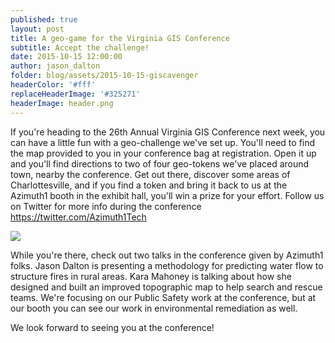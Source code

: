 ```yaml
---
published: true
layout: post
title: A geo-game for the Virginia GIS Conference
subtitle: Accept the challenge!
date: 2015-10-15 12:00:00
author: jason_dalton
folder: blog/assets/2015-10-15-giscavenger
headerColor: '#fff'
replaceHeaderImage: '#325271'
headerImage: header.png
---
```



If you're heading to the 26th Annual Virginia GIS Conference next week, you can have a little fun with a geo-challenge we've set up.  You'll need to find the <!--more--> map provided to you in your conference bag at registration.  Open it up and you'll find directions to two of four geo-tokens we've placed around town, nearby the conference.  Get out there, discover some areas of Charlottesville, and if you find a token and bring it back to us at the Azimuth1 booth in the exhibit hall, you'll win a prize for your effort.  Follow us on Twitter for more info during the conference https://twitter.com/Azimuth1Tech

<img style="img-fluid float: right" src="{{site.baseurl}}/{{page.folder}}/geotokens.jpg">

While you're there, check out two talks in the conference given by Azimuth1 folks.  Jason Dalton is presenting a methodology for predicting water flow to structure fires in rural areas.  Kara Mahoney is talking about how she designed and built an improved topographic map to help search and rescue teams.  We're focusing on our Public Safety work at the conference, but at our booth you can see our work in environmental remediation as well.

We look forward to seeing you at the conference!
